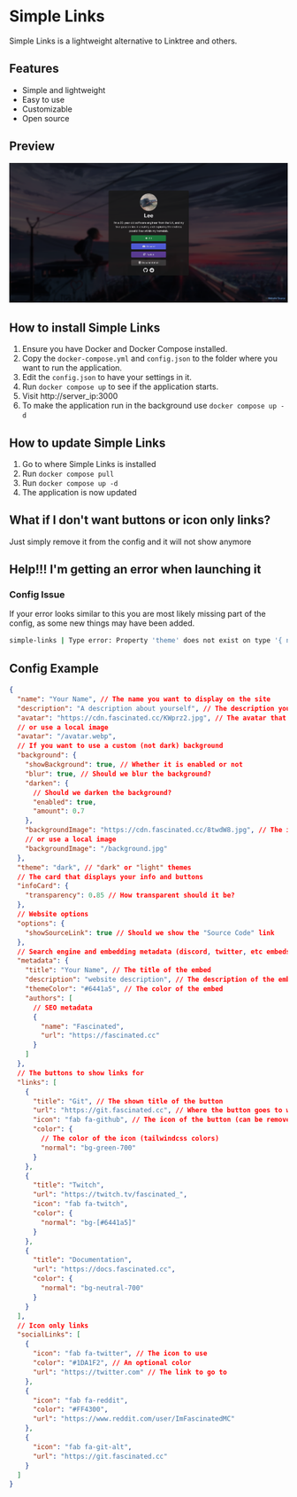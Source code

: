 # Simple Links

Simple Links is a lightweight alternative to Linktree and others.

## Features

- Simple and lightweight
- Easy to use
- Customizable
- Open source

## Preview

![Preview](/media/preview.png)

## How to install Simple Links

1. Ensure you have Docker and Docker Compose installed.
2. Copy the `docker-compose.yml` and `config.json` to the folder where you want to run the application.
3. Edit the `config.json` to have your settings in it.
4. Run `docker compose up` to see if the application starts.
5. Visit http://server_ip:3000
6. To make the application run in the background use `docker compose up -d`

## How to update Simple Links

1. Go to where Simple Links is installed
2. Run `docker compose pull`
3. Run `docker compose up -d`
4. The application is now updated

## What if I don't want buttons or icon only links?

Just simply remove it from the config and it will not show anymore

## Help!!! I'm getting an error when launching it

### Config Issue

If your error looks similar to this you are most likely missing part of the config, as some new things may have been added.

```bash
simple-links | Type error: Property 'theme' does not exist on type '{ name: string; description: string; avatar: string; background: { showBackground: boolean; blur: boolean; darken: { enabled: boolean; amount: number; }; backgroundImage: string; }; infoCard: { transparency: number; }; metadata: { ...; }; options: { ...; }; analytics: { ...; }; links: { ...; }[]; }'.
```

## Config Example

```json
{
  "name": "Your Name", // The name you want to display on the site
  "description": "A description about yourself", // The description you want to use
  "avatar": "https://cdn.fascinated.cc/KWprz2.jpg", // The avatar that is shown at the top of the site
  // or use a local image
  "avatar": "/avatar.webp",
  // If you want to use a custom (not dark) background
  "background": {
    "showBackground": true, // Whether it is enabled or not
    "blur": true, // Should we blur the background?
    "darken": {
      // Should we darken the background?
      "enabled": true,
      "amount": 0.7
    },
    "backgroundImage": "https://cdn.fascinated.cc/8twdW8.jpg", // The image to use in the background
    // or use a local image
    "backgroundImage": "/background.jpg"
  },
  "theme": "dark", // "dark" or "light" themes
  // The card that displays your info and buttons
  "infoCard": {
    "transparency": 0.85 // How transparent should it be?
  },
  // Website options
  "options": {
    "showSourceLink": true // Should we show the "Source Code" link
  },
  // Search engine and embedding metadata (discord, twitter, etc embeds)
  "metadata": {
    "title": "Your Name", // The title of the embed
    "description": "website description", // The description of the embed
    "themeColor": "#6441a5", // The color of the embed
    "authors": [
      // SEO metadata
      {
        "name": "Fascinated",
        "url": "https://fascinated.cc"
      }
    ]
  },
  // The buttons to show links for
  "links": [
    {
      "title": "Git", // The shown title of the button
      "url": "https://git.fascinated.cc", // Where the button goes to when clicked
      "icon": "fab fa-github", // The icon of the button (can be removed to show no icon)
      "color": {
        // The color of the icon (tailwindcss colors)
        "normal": "bg-green-700"
      }
    },
    {
      "title": "Twitch",
      "url": "https://twitch.tv/fascinated_",
      "icon": "fab fa-twitch",
      "color": {
        "normal": "bg-[#6441a5]"
      }
    },
    {
      "title": "Documentation",
      "url": "https://docs.fascinated.cc",
      "color": {
        "normal": "bg-neutral-700"
      }
    }
  ],
  // Icon only links
  "socialLinks": [
    {
      "icon": "fab fa-twitter", // The icon to use
      "color": "#1DA1F2", // An optional color
      "url": "https://twitter.com" // The link to go to
    },
    {
      "icon": "fab fa-reddit",
      "color": "#FF4300",
      "url": "https://www.reddit.com/user/ImFascinatedMC"
    },
    {
      "icon": "fab fa-git-alt",
      "url": "https://git.fascinated.cc"
    }
  ]
}
```

